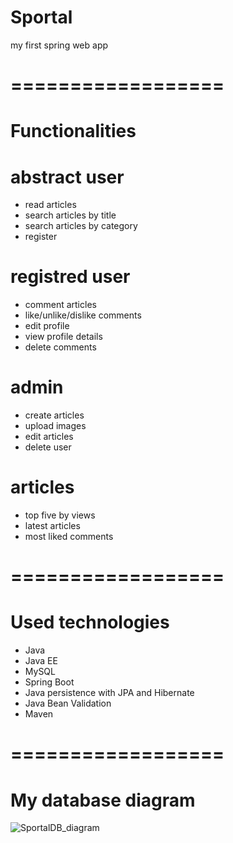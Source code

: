 # Sportal
my first spring web app 

# ==================

# Functionalities

# abstract user

- read articles
- search articles by title
- search articles by category
- register

# registred user

- comment articles
- like/unlike/dislike comments
- edit profile
- view profile details
- delete comments

# admin

- create articles
- upload images
- edit articles
- delete user

# articles

- top five by views
- latest articles
- most liked comments
# ==================

# Used technologies

- Java
- Java EE
- MySQL
- Spring Boot
- Java persistence with JPA and Hibernate
- Java Bean Validation
- Maven

# ==================

# My database diagram

![SportalDB_diagram](https://user-images.githubusercontent.com/73641911/113506229-3d187c00-954c-11eb-909f-f2b27bf35d7b.JPG)


